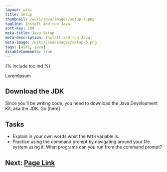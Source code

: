 ```yaml
---
layout: wiki
title: Setup
thumbnail: /wiki/java/images/setup-7.png
tagline: Install and run Java.
sort-key: 100
meta-title: Java Setup
meta-description: Install and run Java.
meta-image: /wiki/java/images/setup-6.png
tags: [wiki, java]
disableComments: true
---
```


{% include toc.md %}

LoremIpsum

## Download the JDK

Since you'll be writing code, you need to download the Java Development Kit, aka the JDK. Go [here]

## Tasks

- Explain in your own words what the `PATH` variable is.
- Practice using the command prompt by navigating around your file system using it. What programs can you run from the command prompt?


## Next: [Page Link](/wiki/java/hello-world)
